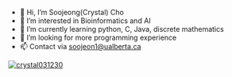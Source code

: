 - 👋 Hi, I’m Soojeong(Crystal) Cho
- 👀 I’m interested in Bioinformatics and AI
- 🌱 I’m currently learning python, C, Java, discrete mathematics  
- 💞️ I’m looking for more programming experience
- 📫 Contact via soojeon1@ualberta.ca

<!---
crystal11111/crystal11111 is a ✨ special ✨ repository because its `README.md` (this file) appears on your GitHub profile.
You can click the Preview link to take a look at your changes.
--->

[![crystal031230](http://mazassumnida.wtf/api/generate_badge?boj={handle})](https://solved.ac/{handle})
